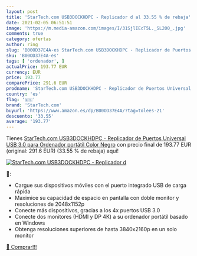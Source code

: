 ```yaml
---
layout: post
title: 'StarTech.com USB3DOCKHDPC - Replicador d al 33.55 % de rebaja'
date: 2021-02-05 06:51:51
image: 'https://m.media-amazon.com/images/I/31SjlIEcT5L._SL200_.jpg'
comments: true
category: ofertas
author: ring
slug: 'B00OD37E4A-es StarTech.com USB3DOCKHDPC - Replicador de Puertos...'
sku: 'B00OD37E4A-es'
tags: [ 'ordenador', ]
actualPrice: 193.77 EUR
currency: EUR
price: 193.77
comparePrice: 291.6 EUR
prodname: 'StarTech.com USB3DOCKHDPC - Replicador de Puertos Universal USB 3.0 para Ordenador portátil  Color Negro'
country: 'es'
flag: '🇪🇸'
brand: 'StarTech.com'
buyurl: 'https://www.amazon.es/dp/B00OD37E4A/?tag=tolees-21'
descuento: '33.55'
average: '193.77'
---
```


Tienes [StarTech.com USB3DOCKHDPC - Replicador de Puertos Universal USB 3.0 para Ordenador portátil  Color Negro](https://www.amazon.es/dp/B00OD37E4A/?tag=tolees-21) con precio final de  193.77 EUR (original: 291.6 EUR) (33.55 %  de rebaja) aqui!

[![StarTech.com USB3DOCKHDPC - Replicador d](https://m.media-amazon.com/images/I/31SjlIEcT5L._SL200_.jpg)](https://www.amazon.es/dp/B00OD37E4A/?tag=tolees-21)

🔎:

- Cargue sus dispositivos móviles con el puerto integrado USB de carga rápida
- Maximice su capacidad de espacio en pantalla con doble monitor y resoluciones de 2048x1152p
- Conecte más dispositivos, gracias a los 4x puertos USB 3.0
- Conecte dos monitores (HDMI y DP 4K) a su ordenador portátil basado en Windows
- Obtenga resoluciones superiores de hasta 3840x2160p en un solo monitor

[🛒 Comprar!!!](https://www.amazon.es/dp/B00OD37E4A/?tag=tolees-21)
